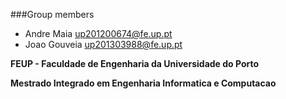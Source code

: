 ###Group members

* Andre Maia up201200674@fe.up.pt
* Joao Gouveia up201303988@fe.up.pt

**FEUP - Faculdade de Engenharia da Universidade do Porto**

**Mestrado Integrado em Engenharia Informatica e Computacao**
